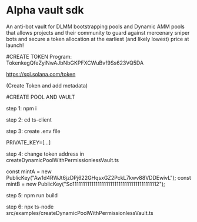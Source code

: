 # Alpha vault sdk

An anti-bot vault for DLMM bootstrapping pools and Dynamic AMM pools that allows projects and their community to guard against mercenary sniper bots and secure a token allocation at the earliest (and likely lowest) price at launch!


#CREATE TOKEN 
Program: TokenkegQfeZyiNwAJbNbGKPFXCWuBvf9Ss623VQ5DA

https://spl.solana.com/token

(Create Token and add metadata)


#CREATE POOL AND VAULT

step 1: npm i

step 2: cd ts-client

step 3: create .env file

PRIVATE_KEY=[...]

step 4: change token address in createDynamicPoolWithPermissionlessVault.ts

  const mintA = new PublicKey("Aw1d4RWJt6jzDPj622GHqsxGZ2PckL7kwv88VDDEwivL");
  const mintB = new PublicKey("So11111111111111111111111111111111111111112");

step 5: npm run build

step 6: npx ts-node src/examples/createDynamicPoolWithPermissionlessVault.ts
